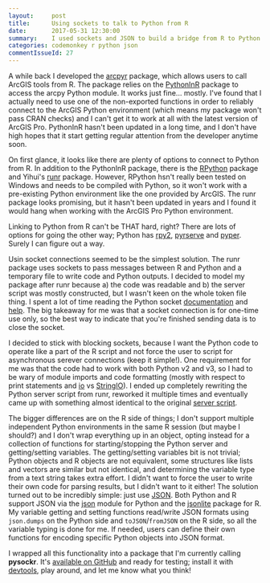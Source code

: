 ```yaml
---
layout:     post
title:      Using sockets to talk to Python from R
date:       2017-05-31 12:30:00
summary:    I used sockets and JSON to build a bridge from R to Python.
categories: codemonkey r python json
commentIssueId: 27
---
```


A while back I developed the [arcpyr](https://github.com/mkoohafkan/arcpyr) 
package, which allows users to call ArcGIS tools from R. The package relies 
on the [PythonInR](https://cran.r-project.org/package=PythonInR) package to 
access the arcpy Python module. It works just fine... mostly. I've found 
that I actually need to use one of the non-exported functions in order to
reliably connect to the ArcGIS Python environment (which means my package 
won't pass CRAN checks) and I can't get it to work at all with the latest
version of ArcGIS Pro. PythonInR hasn't been updated in a long time, and
I don't have high hopes that it start getting regular attention from the
developer anytime soon.

On first glance, it looks like there are plenty of options to connect to
Python from R. In addition to the PythonInR package, there is the 
[RPython](https://cran.r-project.org/package=rPython) package and Yihui's 
[runr](https://github.com/yihui/runr) package. However, RPython hsn't 
really been tested on Windows and needs to be compiled with Python, so it
won't work with a pre-existing Python environment like the one provided by 
ArcGIS. The runr package looks promising, but it hasn't been updated in
years and I found it would hang when working with the ArcGIS Pro Python
environment.

Linking to Python from R can't be THAT hard, right? There are lots of options
for going the other way; Python has [rpy2](https://rpy2.bitbucket.io), 
[pyrserve](https://pypi.python.org/pypi/pyRserve) and
[pyper](https://pypi.python.org/pypi/PypeR/1.1.0). Surely I can figure out a way.

Usin socket connections seemed to be the simplest solution. The runr
package uses sockets to pass messages between R and Python and a 
temporary file to write code and Python outputs. I decided to model
my package after runr because a) the code was readable and b) the server
script was mostly constructed, but I wasn't keen on the whole token file
thing. I spent a lot of time reading the Python socket
[documentation](https://docs.python.org/3/library/socket.html) and
[help](https://docs.python.org/2/howto/sockets.html). The big takeaway for me
was that a socket connection is for one-time use only, so the best way to 
indicate that you're finished sending data is to close the socket. 

I decided to stick with blocking sockets, because I want the Python code to
operate like a part of the R script and not force the user to script for
asynchronous serever connections (keep it simple!). One requirement for me 
was that the code had to work with both Python v2 and v3, so I had to be wary 
of module imports and code formatting (mostly with respect to 
print statements and [io](https://docs.python.org/3/library/io.html) vs
[StringIO](https://docs.python.org/2/library/stringio.html)). I ended up completely 
rewriting the Python server script from runr, reworked it multiple times and 
eventually came up with something almost identical to the original 
[server script](https://github.com/yihui/runr/blob/master/inst/lang/python_socket.py). 


The bigger differences are on the R side of things; I don't
support multiple independent Python environments in the same R session
(but maybe I should?) and I don't wrap everything up in an object, opting
instead for a collection of functions for starting/stopping the Python server
and getting/setting variables. The getting/setting variables bit is not trivial;
Python objects and R objects are not equivalent, some structures like lists and
vectors are similar but not identical, and determining the variable type from
a text string takes
extra effort. I didn't want to force the user to write their own code for parsing
results, but I didn't want to it either! The solution turned out to be incredibly 
simple: just use [JSON](https://www.json.org). Both Python and R support JSON via the 
[json](https://docs.python.org/3/library/json.html) module for Python and the 
[jsonlite](https://cran.r-project.org/package=jsonlite) package for R. My variable getting 
and setting functions read/write JSON formats using `json.dumps` on the Python side and
`toJSON`/`fromJSON` on the R side, so all the variable typing is done 
for me. If needed, users can define their own functions for encoding specific Python 
objects into JSON format.

I wrapped all this functionality into a package that I'm currently calling 
**pysockr**. It's [available on GitHub](https://github.com/mkoohafkan/pysockr) and ready for
testing; install it with [devtools](https://cran.r-project.org/package=devtools), play around, 
and let me know what you think!
